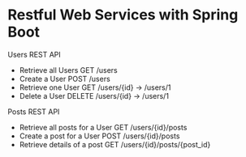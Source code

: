 # Restful Web Services with Spring Boot
 
Users REST API
+ Retrieve all Users
	GET /users
+ Create a User
	POST /users
+ Retrieve one User
	GET /users/{id} -> /users/1
+ Delete a User
	DELETE /users/{id} -> /users/1 

Posts REST API
+ Retrieve all posts for a User
	GET /users/{id}/posts
+ Create a post for a User
	POST /users/{id}/posts
+ Retrieve details of a post
	GET /users/{id}/posts/{post_id}